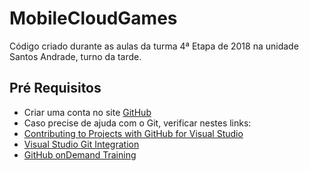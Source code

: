 # MobileCloudGames
Código criado durante as aulas da turma 4ª Etapa de 2018 na unidade Santos Andrade, turno da tarde.

## Pré Requisitos

* Criar uma conta no site [GitHub](https://github.com/)
* Caso precise de ajuda com o Git, verificar nestes links:
* [Contributing to Projects with GitHub for Visual Studio](https://github.com/github/VisualStudio/blob/master/docs/contributing/index.md)
* [Visual Studio Git Integration](https://services.github.com/on-demand/windows/visual-studio)
* [GitHub onDemand Training](https://services.github.com/on-demand)
